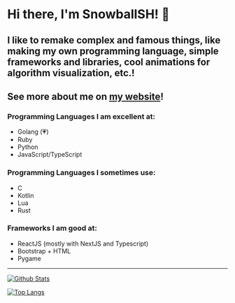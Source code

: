 # Hi there, I'm SnowballSH! 👋

## I like to remake complex and famous things, like making my own programming language, simple frameworks and libraries, cool animations for algorithm visualization, etc.!
## See more about me on [my website](http://snowballsh.me/)!

### Programming Languages I am excellent at:
- Golang (💗)
- Ruby
- Python
- JavaScript/TypeScript

### Programming Languages I sometimes use:
- C
- Kotlin
- Lua
- Rust

### Frameworks I am good at:
- ReactJS (mostly with NextJS and Typescript)
- Bootstrap + HTML
- Pygame

---

[![Github Stats](https://github-readme-stats.vercel.app/api?username=SnowballSH&show_icons=true&theme=buefy)](https://github.com/SnowballSH/)

[![Top Langs](https://github-readme-stats.vercel.app/api/top-langs/?username=SnowballSH&show_icons=true&theme=buefy&layout=compact&langs_count=8&hide=C)](https://github.com/SnowballSH/)
